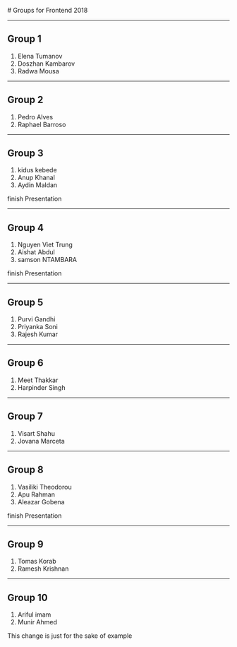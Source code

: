 # Groups for Frontend 2018

---

## Group 1

1. Elena Tumanov
2. Doszhan Kambarov
3. Radwa Mousa

---

## Group 2
1. Pedro Alves
2. Raphael Barroso

---

## Group 3
1. kidus kebede
2. Anup Khanal
3. Aydin Maldan

finish Presentation 

---

## Group 4
1. Nguyen Viet Trung
2. Aishat Abdul
3. samson NTAMBARA

finish Presentation

---

## Group 5
1. Purvi Gandhi
2. Priyanka Soni
3. Rajesh Kumar

---

## Group 6
1. Meet Thakkar
2. Harpinder Singh

---

## Group 7

1. Visart Shahu
2. Jovana Marceta

---

## Group 8
1. Vasiliki Theodorou
2. Apu Rahman
3. Aleazar Gobena

finish Presentation

---

## Group 9
1. Tomas Korab
2. Ramesh Krishnan

---

## Group 10 

1. Ariful imam
2. Munir Ahmed

This change is just for the sake of example
